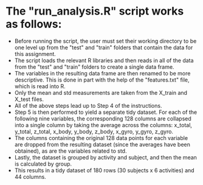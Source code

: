 The "run_analysis.R" script works as follows:
======================================
- Before running the script, the user must set their working directory to be one level up from the "test" and "train" folders that contain the data for this assignment.
- The script loads the relevant R libraries and then reads in all of the data from the "test" and "train" folders to create a single data frame.
- The variables in the resulting data frame are then renamed to be more descriptive.  This is done in part with the help of the "features.txt" file, which is read into R.
- Only the mean and std measurements are taken from the X_train and X_test files.
- All of the above steps lead up to Step 4 of the instructions.
- Step 5 is then performed to yield a separate tidy dataset.  For each of the following nine variables, the corresponding 128 columns are collapsed into a single column by taking the average across the columns: x_total, y_total, z_total, x_body, y_body, z_body, x_gyro, y_gyro, z_gyro.
- The columns containing the original 128 data points for each variable are dropped from the resulting dataset (since the averages have been obtained), as are the variables related to std.
- Lastly, the dataset is grouped by activity and subject, and then the mean is calculated by group.
- This results in a tidy dataset of 180 rows (30 subjects x 6 activities) and 44 columns.
